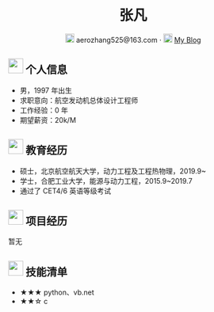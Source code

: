 <center>
     <h1>张凡</h1>
     <div>
         <span>
             <img src="assets/envelope-solid.svg" width="18px">
             aerozhang525@163.com
         </span>
         ·
         <span>
             <img src="assets/rss-solid.svg" width="18px">
             <a href="https://zhangfan525.top">My Blog</a>
         </span>
     </div>
 </center>

 ## <img src="assets/info-circle-solid.svg" width="30px"> 个人信息 

 - 男，1997 年出生
 - 求职意向：航空发动机总体设计工程师
 - 工作经验：0 年
 - 期望薪资：20k/M

## <img src="assets/graduation-cap-solid.svg" width="30px"> 教育经历

- 硕士，北京航空航天大学，动力工程及工程热物理，2019.9~
- 学士，合肥工业大学，能源与动力工程，2015.9~2019.7
- 通过了 CET4/6 英语等级考试

## <img src="assets/project-diagram-solid.svg" width="30px"> 项目经历

  暂无

## <img src="assets/tools-solid.svg" width="30px"> 技能清单

- ★★★ python、vb.net
- ★★☆ c

